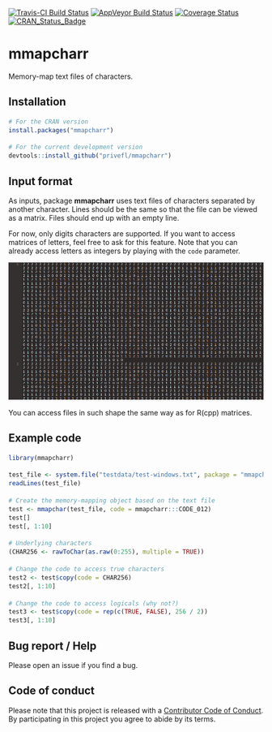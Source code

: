 [![Travis-CI Build Status](https://travis-ci.org/privefl/mmapcharr.svg?branch=master)](https://travis-ci.org/privefl/mmapcharr)
[![AppVeyor Build Status](https://ci.appveyor.com/api/projects/status/github/privefl/mmapcharr?branch=master&svg=true)](https://ci.appveyor.com/project/privefl/mmapcharr)
[![Coverage Status](https://img.shields.io/codecov/c/github/privefl/mmapcharr/master.svg)](https://codecov.io/github/privefl/mmapcharr?branch=master)
[![CRAN_Status_Badge](http://www.r-pkg.org/badges/version/mmapcharr)](https://cran.r-project.org/package=mmapcharr)


# mmapcharr

Memory-map text files of characters. 

## Installation

```r
# For the CRAN version
install.packages("mmapcharr")

# For the current development version
devtools::install_github("privefl/mmapcharr")
```

## Input format

As inputs, package **mmapcharr** uses text files of characters separated by another character.
Lines should be the same so that the file can be viewed as a matrix.
Files should end up with an empty line. 

For now, only digits characters are supported. If you want to access matrices of letters, feel free to ask for this feature. Note that you can already access letters as integers by playing with the `code` parameter.

![An example of supported file](https://raw.githubusercontent.com/privefl/mmapcharr/master/example-file.png)

You can access files in such shape the same way as for R(cpp) matrices.

## Example code

```r
library(mmapcharr)

test_file <- system.file("testdata/test-windows.txt", package = "mmapcharr")
readLines(test_file)

# Create the memory-mapping object based on the text file
test <- mmapchar(test_file, code = mmapcharr:::CODE_012)
test[]
test[, 1:10]

# Underlying characters
(CHAR256 <- rawToChar(as.raw(0:255), multiple = TRUE))

# Change the code to access true characters
test2 <- test$copy(code = CHAR256)
test2[, 1:10]

# Change the code to access logicals (why not?)
test3 <- test$copy(code = rep(c(TRUE, FALSE), 256 / 2))
test3[, 1:10]
```


## Bug report / Help

Please open an issue if you find a bug.


## Code of conduct

Please note that this project is released with a [Contributor Code of Conduct](https://github.com/privefl/mmapcharr/blob/master/code_of_conduct.md). 
By participating in this project you agree to abide by its terms.
